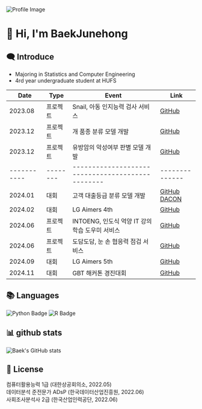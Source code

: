 <img src="https://capsule-render.vercel.app/api?type=soft&color=76819C&height=80&section=header&text=Baek's%20GihHub&fontSize=40&fontAlign=20" alt="Profile Image">
<h1>👋 Hi, I'm BaekJunehong</h1>

<h2>🗨 Introduce</h2>

- Majoring in Statistics and Computer Engineering
- 4rd year undergraduate student at HUFS

| Date      | Type   | Event                                          | Link                           |
|-----------|--------|------------------------------------------------|--------------|
| 2023.08   | 프로젝트 | Snail, 아동 인지능력 검사 서비스      | [GitHub](https://github.com/BaekJunehong/snail)                    |
| 2023.12   | 프로젝트 | 개 품종 분류 모델 개발               | [GitHub](https://github.com/BaekJunehong/DataSeminar_project)    |
| 2023.12   | 프로젝트 | 유방암의 악성여부 판별 모델 개발     | [GitHub](https://github.com/BaekJunehong/DataMining_project)       |
|-----------|--------|------------------------------------------------|--------------|
| 2024.01   | 대회   | 고객 대출등급 분류 모델 개발          | [GitHub](https://github.com/BaekJunehong/Dacon/tree/main/%EA%B3%A0%EA%B0%9D%20%EB%8C%80%EC%B6%9C%EB%93%B1%EA%B8%89%20%EB%B6%84%EB%A5%98) &nbsp; [DACON](https://dacon.io/competitions/official/236214/leaderboard)        |
| 2024.02   | 대회   | LG Aimers 4th                        | [GitHub](https://github.com/BaekJunehong/LG_Aimers_4th)            |
| 2024.06   | 프로젝트 | INTOENG, 인도식 억양 IT 강의 학습 도우미 서비스 | [GitHub](https://github.com/BaekJunehong/INTOENG)                   |
| 2024.06   | 프로젝트 | 도담도담, 눈 손 협응력 점검 서비스             | [GitHub](https://github.com/BaekJunehong/DodamDodam)                   |
| 2024.09   | 대회   | LG Aimers 5th                        | [GitHub](https://github.com/BaekJunehong/Lg_aimers5)                |
| 2024.11   | 대회   | GBT 해커톤 경진대회                   | [GitHub](https://github.com/BaekJunehong/GBT_hackerton)             |


<h2>📚 Languages</h2>

![Python Badge](https://img.shields.io/badge/Python-3776AB?style=flat&logo=Python&logoColor=white)
![R Badge](https://img.shields.io/badge/R-276DC3?style=flat&logo=R&logoColor=white)

<h2>📊 github stats</h2>

![Baek's GitHub stats](https://github-readme-stats.vercel.app/api?username=BaekJUnehong&theme=moltack&show_icons=true)

<h2>🎫 License</h2>  

컴퓨터활용능력 1급 (대한상공회의소, 2022.05)    
데이터분석 준전문가 ADsP (한국데이터산업진흥원, 2022.06)    
사회조사분석사 2급 (한국산업인력공단, 2022.06)    
